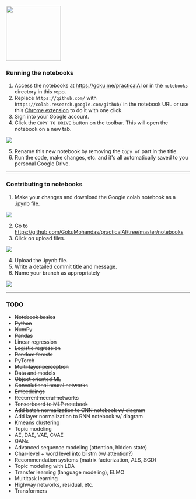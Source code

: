<img src="https://raw.githubusercontent.com/GokuMohandas/practicalAI/master/images/logo.png" width=150>

### Running the notebooks
1. Access the notebooks at https://goku.me/practicalAI or in the `notebooks` directory in this repo.
2. Replace `https://github.com/` with `https://colab.research.google.com/github/` in the notebook URL or use this [Chrome extension](https://chrome.google.com/webstore/detail/open-in-colab/iogfkhleblhcpcekbiedikdehleodpjo) to do it with one click.
3. Sign into your Google account.
4. Click the `COPY TO DRIVE` button on the toolbar. This will open the notebook on a new tab.

<img src="https://raw.githubusercontent.com/GokuMohandas/practicalAI/master/images/copy_to_drive.png">

5. Rename this new notebook by removing the `Copy of` part in the title.
6. Run the code, make changes, etc. and it's all automatically saved to you personal Google Drive.


---


### Contributing to notebooks
1. Make your changes and download the Google colab notebook as a .ipynb file.

<img src="https://raw.githubusercontent.com/GokuMohandas/practicalAI/master/images/download_ipynb.png">

2. Go to https://github.com/GokuMohandas/practicalAI/tree/master/notebooks
3. Click on upload files.

<img src="https://raw.githubusercontent.com/GokuMohandas/practicalAI/master/images/upload.png">

4. Upload the .ipynb file.
5. Write a detailed commit title and message.
6. Name your branch as appropriately

<img src="https://raw.githubusercontent.com/GokuMohandas/practicalAI/master/images/commit.png">


---


### TODO
* ~~Notebook basics~~
* ~~Python~~
* ~~NumPy~~
* ~~Pandas~~
* ~~Linear regression~~
* ~~Logistic regression~~
* ~~Random forests~~
* ~~PyTorch~~
* ~~Multi-layer perceptron~~
* ~~Data and models~~
* ~~Object oriented ML~~
* ~~Convolutional neural networks~~
* ~~Embeddings~~
* ~~Recurrent neural networks~~
* ~~Tensorboard to MLP notebook~~
* ~~Add batch normalization to CNN notebook w/ diagram~~
* Add layer normalization to RNN notebook w/ diagram
* Kmeans clustering
* Topic modeling
* AE, DAE, VAE, CVAE
* GANs
* Advanced sequence modeling (attention, hidden state)
* Char-level + word level into bilstm (w/ attention?)
* Recommendation systems (matrix factorization, ALS, SGD)
* Topic modeling with LDA
* Transfer learning (language modeling), ELMO
* Multitask learning
* Highway networks, residual, etc.
* Transformers